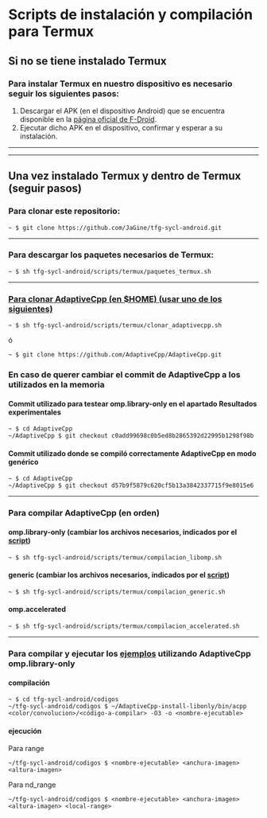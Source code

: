 # Scripts de instalación y compilación para Termux

## Si no se tiene instalado Termux

### Para instalar Termux en nuestro dispositivo es necesario seguir los siguientes pasos:
1. Descargar el APK (en el dispositivo Android) que se encuentra disponible en la [página oficial de F-Droid](https://f-droid.org/es/packages/com.termux/).
2. Ejecutar dicho APK en el dispositivo, confirmar y esperar a su instalación.

---

---

## Una vez instalado Termux y dentro de Termux (seguir pasos)

### Para clonar este repositorio:
```console
~ $ git clone https://github.com/JaGine/tfg-sycl-android.git
```

---

### Para descargar los paquetes necesarios de Termux:
```console
~ $ sh tfg-sycl-android/scripts/termux/paquetes_termux.sh
```

---

### [Para clonar AdaptiveCpp (en $HOME) (usar uno de los siguientes)](clonar_adaptivecpp.sh)
```console
~ $ sh tfg-sycl-android/scripts/termux/clonar_adaptivecpp.sh
```
ó
```console
~ $ git clone https://github.com/AdaptiveCpp/AdaptiveCpp.git
```

### En caso de querer cambiar el commit de AdaptiveCpp a los utilizados en la memoria

#### Commit utilizado para testear omp.library-only en el apartado Resultados experimentales
```console
~ $ cd AdaptiveCpp
~/AdaptiveCpp $ git checkout c0add99698c0b5ed8b2865392d22995b1298f98b
```

#### Commit utilizado donde se compiló correctamente AdaptiveCpp en modo genérico
```console
~ $ cd AdaptiveCpp
~/AdaptiveCpp $ git checkout d57b9f5879c620cf5b13a3842337715f9e8015e6
```

---

### Para compilar AdaptiveCpp (en orden)

#### omp.library-only (cambiar los archivos necesarios, indicados por el [script](compilacion_libomp.sh))
```console
~ $ sh tfg-sycl-android/scripts/termux/compilacion_libomp.sh
```

#### generic (cambiar los archivos necesarios, indicados por el [script](compilacion_generic.sh))
```console
~ $ sh tfg-sycl-android/scripts/termux/compilacion_generic.sh
```

#### omp.accelerated
```console
~ $ sh tfg-sycl-android/scripts/termux/compilacion_accelerated.sh
```

---

### Para compilar y ejecutar los [ejemplos](../../codigos) utilizando AdaptiveCpp omp.library-only

#### compilación
```console
~ $ cd tfg-sycl-android/codigos
~/tfg-sycl-android/codigos $ ~/AdaptiveCpp-install-libonly/bin/acpp <color/convolucion>/<código-a-compilar> -O3 -o <nombre-ejecutable>
```

#### ejecución

Para range
```console
~/tfg-sycl-android/codigos $ <nombre-ejecutable> <anchura-imagen> <altura-imagen>
```

Para nd_range
```console
~/tfg-sycl-android/codigos $ <nombre-ejecutable> <anchura-imagen> <altura-imagen> <local-range>
```